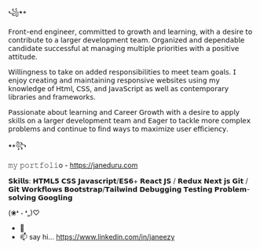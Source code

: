 ꧁⭑⭒ 

𝖥𝗋𝗈𝗇𝗍-𝖾𝗇𝖽 𝖾𝗇𝗀𝗂𝗇𝖾𝖾𝗋, 𝖼𝗈𝗆𝗆𝗂𝗍𝗍𝖾𝖽 𝗍𝗈 𝗀𝗋𝗈𝗐𝗍𝗁 𝖺𝗇𝖽 𝗅𝖾𝖺𝗋𝗇𝗂𝗇𝗀, 𝗐𝗂𝗍𝗁 𝖺 𝖽𝖾𝗌𝗂𝗋𝖾 𝗍𝗈 𝖼𝗈𝗇𝗍𝗋𝗂𝖻𝗎𝗍𝖾 𝗍𝗈 𝖺 𝗅𝖺𝗋𝗀𝖾𝗋 𝖽𝖾𝗏𝖾𝗅𝗈𝗉𝗆𝖾𝗇𝗍 𝗍𝖾𝖺𝗆. 𝖮𝗋𝗀𝖺𝗇𝗂𝗓𝖾𝖽 𝖺𝗇𝖽 𝖽𝖾𝗉𝖾𝗇𝖽𝖺𝖻𝗅𝖾 𝖼𝖺𝗇𝖽𝗂𝖽𝖺𝗍𝖾 𝗌𝗎𝖼𝖼𝖾𝗌𝗌𝖿𝗎𝗅 𝖺𝗍 𝗆𝖺𝗇𝖺𝗀𝗂𝗇𝗀 𝗆𝗎𝗅𝗍𝗂𝗉𝗅𝖾 𝗉𝗋𝗂𝗈𝗋𝗂𝗍𝗂𝖾𝗌 𝗐𝗂𝗍𝗁 𝖺 𝗉𝗈𝗌𝗂𝗍𝗂𝗏𝖾 𝖺𝗍𝗍𝗂𝗍𝗎𝖽𝖾. 

𝖶𝗂𝗅𝗅𝗂𝗇𝗀𝗇𝖾𝗌𝗌 𝗍𝗈 𝗍𝖺𝗄𝖾 𝗈𝗇 𝖺𝖽𝖽𝖾𝖽 𝗋𝖾𝗌𝗉𝗈𝗇𝗌𝗂𝖻𝗂𝗅𝗂𝗍𝗂𝖾𝗌 𝗍𝗈 𝗆𝖾𝖾𝗍 𝗍𝖾𝖺𝗆 𝗀𝗈𝖺𝗅𝗌. 𝖨 𝖾𝗇𝗃𝗈𝗒 𝖼𝗋𝖾𝖺𝗍𝗂𝗇𝗀 𝖺𝗇𝖽 𝗆𝖺𝗂𝗇𝗍𝖺𝗂𝗇𝗂𝗇𝗀 𝗋𝖾𝗌𝗉𝗈𝗇𝗌𝗂𝗏𝖾 𝗐𝖾𝖻𝗌𝗂𝗍𝖾𝗌 𝗎𝗌𝗂𝗇𝗀 𝗆𝗒 𝗄𝗇𝗈𝗐𝗅𝖾𝖽𝗀𝖾 𝗈𝖿 𝖧𝗍𝗆𝗅, 𝖢𝖲𝖲, 𝖺𝗇𝖽 𝖩𝖺𝗏𝖺𝖲𝖼𝗋𝗂𝗉𝗍 𝖺𝗌 𝗐𝖾𝗅𝗅 𝖺𝗌 𝖼𝗈𝗇𝗍𝖾𝗆𝗉𝗈𝗋𝖺𝗋𝗒 𝗅𝗂𝖻𝗋𝖺𝗋𝗂𝖾𝗌 𝖺𝗇𝖽 𝖿𝗋𝖺𝗆𝖾𝗐𝗈𝗋𝗄𝗌.

𝖯𝖺𝗌𝗌𝗂𝗈𝗇𝖺𝗍𝖾 𝖺𝖻𝗈𝗎𝗍 𝗅𝖾𝖺𝗋𝗇𝗂𝗇𝗀 𝖺𝗇𝖽 𝖢𝖺𝗋𝖾𝖾𝗋 𝖦𝗋𝗈𝗐𝗍𝗁 𝗐𝗂𝗍𝗁 𝖺 𝖽𝖾𝗌𝗂𝗋𝖾 𝗍𝗈 𝖺𝗉𝗉𝗅𝗒 𝗌𝗄𝗂𝗅𝗅𝗌 𝗈𝗇 𝖺 𝗅𝖺𝗋𝗀𝖾𝗋 𝖽𝖾𝗏𝖾𝗅𝗈𝗉𝗆𝖾𝗇𝗍 𝗍𝖾𝖺𝗆 𝖺𝗇𝖽 𝖤𝖺𝗀𝖾𝗋 𝗍𝗈 𝗍𝖺𝖼𝗄𝗅𝖾 𝗆𝗈𝗋𝖾 𝖼𝗈𝗆𝗉𝗅𝖾𝗑 𝗉𝗋𝗈𝖻𝗅𝖾𝗆𝗌 𝖺𝗇𝖽 𝖼𝗈𝗇𝗍𝗂𝗇𝗎𝖾 𝗍𝗈 𝖿𝗂𝗇𝖽 𝗐𝖺𝗒𝗌 𝗍𝗈 𝗆𝖺𝗑𝗂𝗆𝗂𝗓𝖾 𝗎𝗌𝖾𝗋 𝖾𝖿𝖿𝗂𝖼𝗂𝖾𝗇𝖼𝗒.

⭑⭒꧂

𝚖𝚢 𝚙𝚘𝚛𝚝𝚏𝚘𝚕𝚒o - https://janeduru.com 

𝗦𝗸𝗶𝗹𝗹𝘀:
𝗛𝗧𝗠𝗟𝟱 
𝗖𝗦𝗦
𝗝𝗮𝘃𝗮𝘀𝗰𝗿𝗶𝗽𝘁/𝗘𝗦𝟲+
𝗥𝗲𝗮𝗰𝘁 𝗝𝗦 / 𝗥𝗲𝗱𝘂𝘅 
𝗡𝗲𝘅𝘁 𝗷𝘀
𝗚𝗶𝘁 / 𝗚𝗶𝘁 𝗪𝗼𝗿𝗸𝗳𝗹𝗼𝘄𝘀
𝗕𝗼𝗼𝘁𝘀𝘁𝗿𝗮𝗽/𝗧𝗮𝗶𝗹𝘄𝗶𝗻𝗱 
𝗗𝗲𝗯𝘂𝗴𝗴𝗶𝗻𝗴
𝗧𝗲𝘀𝘁𝗶𝗻𝗴
𝗣𝗿𝗼𝗯𝗹𝗲𝗺-𝘀𝗼𝗹𝘃𝗶𝗻𝗴
𝗚𝗼𝗼𝗴𝗹𝗶𝗻𝗴 

(❀❛ ֊ ❛„)♡
 
- 💞️ 
- 📫 say hi... https://www.linkedin.com/in/janeezy

